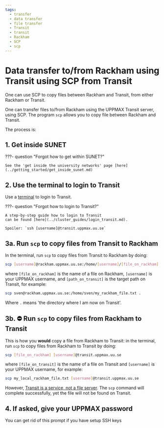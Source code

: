 ```yaml
---
tags:
  - transfer
  - data transfer
  - file transfer
  - Transit
  - transit
  - Rackham
  - SCP
  - scp
---
```


# Data transfer to/from Rackham using Transit using SCP from Transit

One can use SCP to copy files between Rackham and Transit,
from either Rackham or Transit.

One can transfer files to/from Rackham using the UPPMAX Transit server,
using SCP.
The program `scp` allows you to copy file between Rackham and Transit.

The process is:

## 1. Get inside SUNET

???- question "Forgot how to get within SUNET?"

    See the 'get inside the university networks' page [here](../getting_started/get_inside_sunet.md)

## 2. Use the terminal to login to Transit

Use a [terminal](../software/terminal.md) to login to Transit.

???- question "Forgot how to login to Transit?"

    A step-by-step guide how to login to Transit
    can be found [here](../cluster_guides/login_transit.md).

    Spoiler: `ssh [username]@transit.uppmax.uu.se`

## 3a. Run `scp` to copy files from Transit to Rackham

In the terminal, run `scp` to copy files from Transit to Rackham by doing:

```bash
scp [username]@rackham.uppmax.uu.se:/home/[username]/[file_on_rackham] [path_on_transit]
```

where `[file_on_rackham]` is the name of a file on Rackham,
`[username]` is your UPPMAX username,
and `[path_on_transit]` is the target path on Transit,
for example:

```bash
scp sven@rackham.uppmax.uu.se:/home/sven/my_rackham_file.txt .
```

Where `.` means 'the directory where I am now on Transit'.

## 3b. :no_entry: Run `scp` to copy files from Rackham to Transit

This is how you **would** copy a file from Rackham to Transit:
in the terminal, run `scp` to copy files from Rackham to Transit by doing:

```bash
scp [file_on_rackham] [username]@transit.uppmax.uu.se
```

where `[file_on_transit]` is the name of a file on Transit
and `[username]` is your UPPMAX username, for example:

```bash
scp my_local_rackham_file.txt [username]@transit.uppmax.uu.se
```

However, [Transit is a service, not a file server](../cluster_guides/transit.md).
The `scp` command will complete successfully,
yet the file will not be found on Transit.

## 4. If asked, give your UPPMAX password

You can get rid of this prompt if you have setup SSH keys
